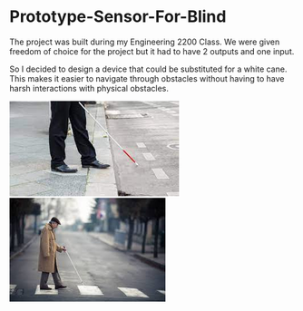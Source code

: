 # Prototype-Sensor-For-Blind
The project was built during my Engineering 2200 Class. We were given freedom of choice for the project but it had to have 2 outputs and one input.

So I decided to design a device that could be substituted for a white cane. This makes it easier to navigate through obstacles without having to have harsh interactions with physical obstacles.

![](Host-Images/Introimg.png)![](Host-Images/Untitled.png)
